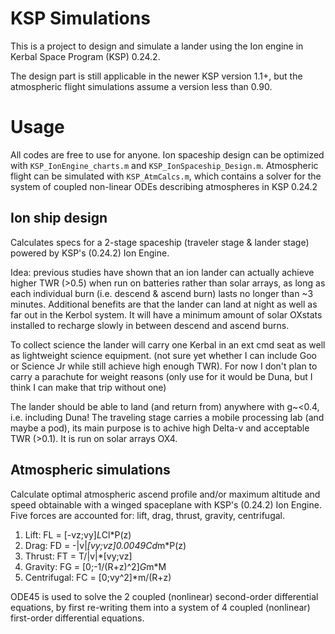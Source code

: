 # KSP Simulations
This is a project to design and simulate a lander using the Ion engine in Kerbal Space Program (KSP) 0.24.2.

The design part is still applicable in the newer KSP version 1.1+, but the atmospheric flight simulations assume a version less than 0.90.

# Usage
All codes are free to use for anyone.
Ion spaceship design can be optimized with `KSP_IonEngine_charts.m` and `KSP_IonSpaceship_Design.m`.
Atmospheric flight can be simulated with `KSP_AtmCalcs.m`, which contains a solver for the system of coupled non-linear ODEs describing atmospheres in KSP 0.24.2

## Ion ship design
Calculates specs for a 2-stage spaceship (traveler stage & lander stage)
powered by KSP's (0.24.2) Ion Engine.

Idea: previous studies have shown that an ion lander can actually 
achieve higher TWR (>0.5) when run on batteries rather than solar arrays,
as long as each individual burn (i.e. descend & ascend burn) lasts no 
longer than ~3 minutes. Additional benefits are that the lander can 
land at night as well as far out in the Kerbol system. It will have a
minimum amount of solar OXstats installed to recharge slowly in between
descend and ascend burns.

To collect science the lander will carry one Kerbal in an ext cmd seat as
well as lightweight science equipment. (not sure yet whether I can
include Goo or Science Jr while still achieve high enough TWR). For now I
don't plan to carry a parachute for weight reasons (only use for it would
be Duna, but I think I can make that trip without one)

The lander should be able to land (and return from) anywhere with g~<0.4, 
i.e. including Duna!
The traveling stage carries a mobile processing lab (and maybe a pod),
its main purpose is to achive high Delta-v and acceptable TWR (>0.1). It
is run on solar arrays OX4.

## Atmospheric simulations
Calculate optimal atmospheric ascend profile and/or maximum altitude and
speed obtainable with a winged spaceplane with KSP's (0.24.2) Ion Engine.
Five forces are accounted for: lift, drag, thrust, gravity, centrifugal.

1) Lift:        FL = [-vz;vy]*L*Cl*P(z)
2) Drag:        FD = -|v|*[vy;vz]*0.0049*Cd*m*P(z)
3) Thrust:      FT = T/|v|*[vy;vz]
4) Gravity:     FG = [0;-1/(R+z)^2]*G*m*M
5) Centrifugal: FC = [0;vy^2]*m/(R+z)

ODE45 is used to solve the 2 coupled (nonlinear) second-order differential
equations, by first re-writing them into a system of 4 coupled (nonlinear)
first-order differential equations.
